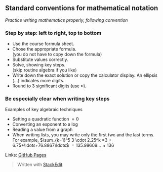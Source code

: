 
## Standard conventions for mathematical notation
*Practice writing mathematics properly, following convention*
### Step by step: left to right, top to bottom
- Use the course formula sheet.
- Chose the appropriate formula.\
     (you do not have to copy down the formula)
- Substitute values correctly.
- Solve, showing key steps.\
     (skip routine algebra if you like)
- Write down the exact solution or copy the calculator display. An ellipsis ($\ldots$) indicates more digits.
- Round to 3 significant digits (use $\approx$).

### Be especially clear when writing key steps
 Examples of key algebraic techniques
- Setting a quadratic function $=0$
- Converting an exponent to a log
- Reading a value from a graph
- When writing lists, you may write only the first two and the last terms. For example,
$\sum_{k=1}^5 3 \cdot 2.25^k =3 + 6.75+\ldots+76.8867\ldots$
$=135.99609\ldots \approx 136$

Links: [GitHub Pages](https://chrishuson.github.io/)
> Written with [StackEdit](https://stackedit.io/).
<!--stackedit_data:
eyJoaXN0b3J5IjpbLTQ3NDMxNDg2MF19
-->